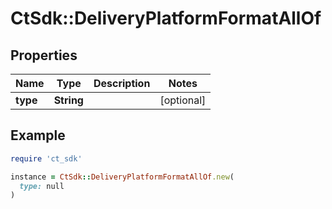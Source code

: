 # CtSdk::DeliveryPlatformFormatAllOf

## Properties

| Name | Type | Description | Notes |
| ---- | ---- | ----------- | ----- |
| **type** | **String** |  | [optional] |

## Example

```ruby
require 'ct_sdk'

instance = CtSdk::DeliveryPlatformFormatAllOf.new(
  type: null
)
```

